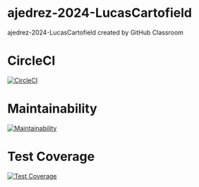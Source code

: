 # ajedrez-2024-LucasCartofield
ajedrez-2024-LucasCartofield created by GitHub Classroom

# CircleCI
[![CircleCI](https://dl.circleci.com/status-badge/img/gh/um-computacion-tm/ajedrez-2024-LucasCartofield/tree/main.svg?style=svg)](https://dl.circleci.com/status-badge/redirect/gh/um-computacion-tm/ajedrez-2024-LucasCartofield/tree/main)

# Maintainability
[![Maintainability](https://api.codeclimate.com/v1/badges/8ce6fc7d152374441ae0/maintainability)](https://codeclimate.com/github/um-computacion-tm/ajedrez-2024-LucasCartofield/maintainability)

# Test Coverage
[![Test Coverage](https://api.codeclimate.com/v1/badges/8ce6fc7d152374441ae0/test_coverage)](https://codeclimate.com/github/um-computacion-tm/ajedrez-2024-LucasCartofield/test_coverage)